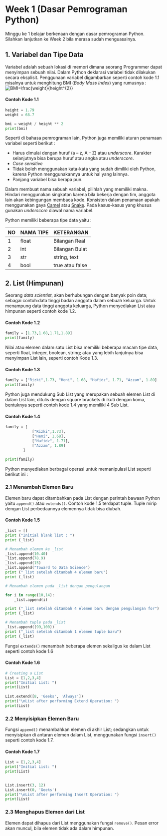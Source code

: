 # Week 1 (Dasar Pemrograman Python)
Minggu ke 1 belajar berkenaan dengan dasar pemrograman Python. Silahkan lanjutkan ke Week 2 bila merasa sudah menguasainya.

## 1. Variabel dan Tipe Data
Variabel adalah sebuah lokasi di memori dimana seorang Programmer dapat menyimpan sebuah nilai. Dalam Python deklarasi variabel tidak dilakukan secara eksplisit. Penggunaan variabel digambarkan seperti contoh kode 1.1 misalnya untuk menghitung BMI (*Body Mass Index*) yang rumusnya :
![BMI=\frac{weight}{height^{2}}](https://render.githubusercontent.com/render/math?math=BMI%3D%5Cfrac%7Bweight%7D%7Bheight%5E%7B2%7D%7D)
#### Contoh Kode 1.1
```python
height = 1.79
weight = 68.7

bmi = weight / height ** 2
print(bmi)
```
Seperti di bahasa pemrograman lain, Python juga memiliki aturan penamaan variabel seperti berikut :
  * Harus dimulai dengan huruf (a – z, A – Z) atau *underscore*. Karakter selanjutnya bisa berupa huruf atau angka atau *underscore*.
  * *Case sensitive*
  * Tidak boleh menggunakan kata-kata yang sudah dimiliki oleh Python, karena Python menggunakannya untuk hal yang lainnya.
  * Panjang variabel bisa berapa pun.
  
Dalam membuat nama sebuah variabel,  pilihlah yang memiliki makna. Hindari menggunakan singkatan karena bila bekerja dengan tim, anggota lain akan kebingungan membaca kode. Konsisten dalam penamaan apakah menggunakan gaya [Camel](https://en.wikipedia.org/wiki/Camel_case) atau [Snake](https://en.wikipedia.org/wiki/Snake_case). Pada kasus-kasus yang khusus gunakan *underscore* diawal nama variabel.

Python memiliki beberapa tipe data yaitu :
<table>
<thead>
<tr>
<th>NO</th>
<th>NAMA TIPE</th>
<th>KETERANGAN</th>

</tr>
</thead>
<tbody>
<tr>
<td>1</td>
<td>float</td>
<td>Bilangan Real</td>
</tr>
<tr>
<td>2</td>
<td>int</td>
<td>Bilangan Bulat</td>
</tr>
<tr>
<td>3</td>
<td>str</td>
<td>string, text</td>
</tr>
<tr>
<td>4</td>
<td>bool</td>
<td>true atau false</td>
</tr>
</tbody>
</table>

## 2. List (Himpunan)
Seorang *data scientist*, akan berhubungan dengan banyak poin data; sebagai contoh:data tinggi badan anggota dalam sebuah keluarga. Untuk menampung data tinggi anggota keluarga, Python menyediakan List atau himpunan seperti contoh kode 1.2.
#### Contoh Kode 1.2
```python
family = [1.73,1.68,1.71,1.89]	
print(family)
```
Nilai atau elemen dalam satu List bisa memiliki beberapa macam tipe data, seperti float, integer, boolean,  string; atau yang lebih lanjutnya bisa menyimpan List lain, seperti contoh Kode 1.3.
#### Contoh Kode 1.3
```python
family = ["Rizki",1.73, "Heni", 1.68, "Hafidz", 1.71, "Azzam", 1.89]
print(family)
```
Python juga mendukung Sub List yang merupakan sebuah elemen List di dalam List lain, ditulis dengan square brackets di ikuti dengan koma, bentuknya  seperti contoh kode 1.4 yang memiliki 4 Sub List.
#### Contoh Kode 1.4
```python
family = [
            ["Rizki",1.73], 
            ["Heni", 1.68], 
            ["Hafidz", 1.71], 
            ["Azzam", 1.89]
        ]

print(family)
```

Python menyediakan berbagai operasi untuk memanipulasi List seperti berikut ini :
### 2.1 Menambah Elemen Baru
Elemen baru dapat ditambahkan pada List dengan perintah bawaan Python yaitu `append()` atau `extends()`.  Contoh kode 1.5 terdapat tuple. Tuple mirip dengan List perbedaannya elemennya tidak bisa diubah.

#### Contoh Kode 1.5
```python
_list = []
print ("Initial blank list : ")
print (_list)

# Menambah elemen ke _list
_list.append(10.40)
_list.append(78.9)
_list.append(15)
_list.append("Toward to Data Science")
print ("_list setelah ditambah 4 elemen baru")
print (_list)

# Menambah elemen pada _list dengan pengulangan

for i in range(10,14):
    _list.append(i)

print ("_list setelah ditambah 4 elemen baru dengan pengulangan for")
print (_list)

# Menambah tuple pada _list
_list.append((99,100))
print ("_list setelah ditambah 1 elemen tuple baru")
print (_list)
```

Fungsi `extends()` menambah beberapa elemen sekaligus ke dalam List seperti contoh kode 1.6
#### Contoh Kode 1.6
```python
# Creating a List 
List = [1,2,3,4] 
print("Initial List: ") 
print(List) 
  
List.extend([8, 'Geeks', 'Always']) 
print("\nList after performing Extend Operation: ") 
print(List) 
```

### 2.2 Menyisipkan Elemen Baru
Fungsi `append()` menambahkan elemen di akhir List; sedangkan untuk menyisipkan di antaran elemen dalam List, menggunakan fungsi `insert()` seperti contoh kode 1.7.

#### Contoh Kode 1.7
```python
List = [1,2,3,4] 
print("Initial List: ") 
print(List) 
  

List.insert(3, 12) 
List.insert(0, 'Geeks') 
print("\nList after performing Insert Operation: ") 
print(List) 
```

### 2.3 Menghapus Elemen dari List
Elemen dapat dihapus dari List menggunakan fungsi `remove()`. Pesan error akan muncul, bila elemen tidak ada dalam himpunan.
